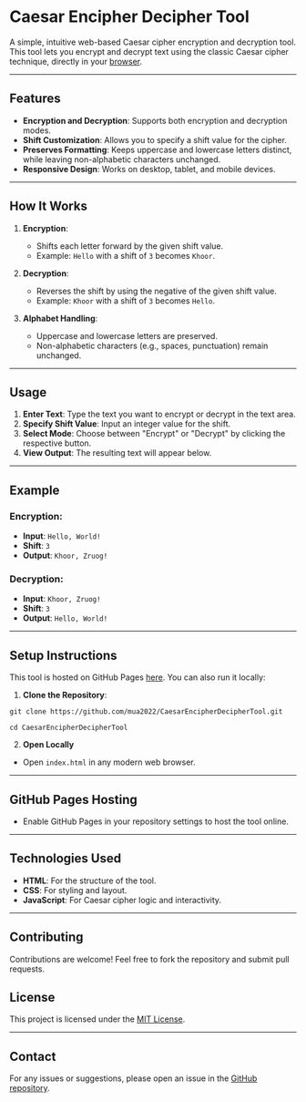 # Caesar Encipher Decipher Tool

A simple, intuitive web-based Caesar cipher encryption and decryption tool. This tool lets you encrypt and decrypt text using the classic Caesar cipher technique, directly in your [browser](https://mua2022.github.io/CaesarEncipherDecipherTool).

---

## Features
- **Encryption and Decryption**: Supports both encryption and decryption modes.
- **Shift Customization**: Allows you to specify a shift value for the cipher.
- **Preserves Formatting**: Keeps uppercase and lowercase letters distinct, while leaving non-alphabetic characters unchanged.
- **Responsive Design**: Works on desktop, tablet, and mobile devices.

---

## How It Works
1. **Encryption**:
   - Shifts each letter forward by the given shift value.
   - Example: `Hello` with a shift of `3` becomes `Khoor`.

2. **Decryption**:
   - Reverses the shift by using the negative of the given shift value.
   - Example: `Khoor` with a shift of `3` becomes `Hello`.

3. **Alphabet Handling**:
   - Uppercase and lowercase letters are preserved.
   - Non-alphabetic characters (e.g., spaces, punctuation) remain unchanged.

---

## Usage
1. **Enter Text**: Type the text you want to encrypt or decrypt in the text area.
2. **Specify Shift Value**: Input an integer value for the shift.
3. **Select Mode**: Choose between "Encrypt" or "Decrypt" by clicking the respective button.
4. **View Output**: The resulting text will appear below.

---

## Example
### Encryption:
- **Input**: `Hello, World!`
- **Shift**: `3`
- **Output**: `Khoor, Zruog!`

### Decryption:
- **Input**: `Khoor, Zruog!`
- **Shift**: `3`
- **Output**: `Hello, World!`

---

## Setup Instructions
This tool is hosted on GitHub Pages [here](https://mua2022.github.io/CaesarEncipherDecipherTool).
 You can also run it locally:

1. **Clone the Repository**:
   
  ` git clone https://github.com/mua2022/CaesarEncipherDecipherTool.git `

   `cd CaesarEncipherDecipherTool`

2. **Open Locally**
- Open `index.html` in any modern web browser.

---

## GitHub Pages Hosting
- Enable GitHub Pages in your repository settings to host the tool online.

---

## Technologies Used
- **HTML**: For the structure of the tool.
- **CSS**: For styling and layout.
- **JavaScript**: For Caesar cipher logic and interactivity.

---

## Contributing
Contributions are welcome! Feel free to fork the repository and submit pull requests.

## License
This project is licensed under the [MIT License](LICENSE).

---

## Contact
For any issues or suggestions, please open an issue in the [GitHub repository](https://github.com/mua2022/CaesarEncipherDecipherTool).
